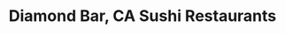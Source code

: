 ---
layout: city
title: Diamond Bar, CA Sushi Restaurants
permalink: /california/diamond-bar/
stateAbbr: CA
stateName: California
cityName: Diamond Bar
---